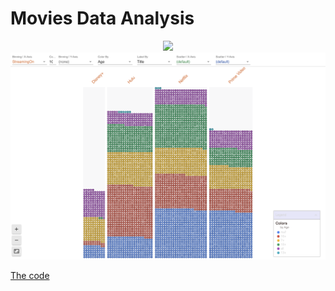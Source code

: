 # Movies Data Analysis

<center>
<img src="[https://raw.githubusercontent.com/thecodemancer/san_marcos_presentations/main/img/tcl-Best-Streaming-Apps-2022.webp](https://raw.githubusercontent.com/thecodemancer/movie-data-analysis/main/img/movies_background.jpeg)" />
</center>


<center>
<img src="https://github.com/thecodemancer/san_marcos_presentations/blob/cbb8249e8e6c9560a4fdc71942d4cc7646ddba46/img/Screen%20Shot%202023-09-11%20at%2000.54.06.png" />
</center>

[The code]([https://github.com/thecodemancer/san_marcos_presentations/blob/56a3f900e0a5a412dc319dc07f86dcb043513160/an%C3%A1lisis_de_los_servicios_de_streaming_con_python.ipynb](https://github.com/thecodemancer/movies-data-analysis/blob/52de86308c9fdc2f57ba7e77a69bb933ce3bd98f/movies_data_analysis.ipynb)https://github.com/thecodemancer/movies-data-analysis/blob/52de86308c9fdc2f57ba7e77a69bb933ce3bd98f/movies_data_analysis.ipynb)
